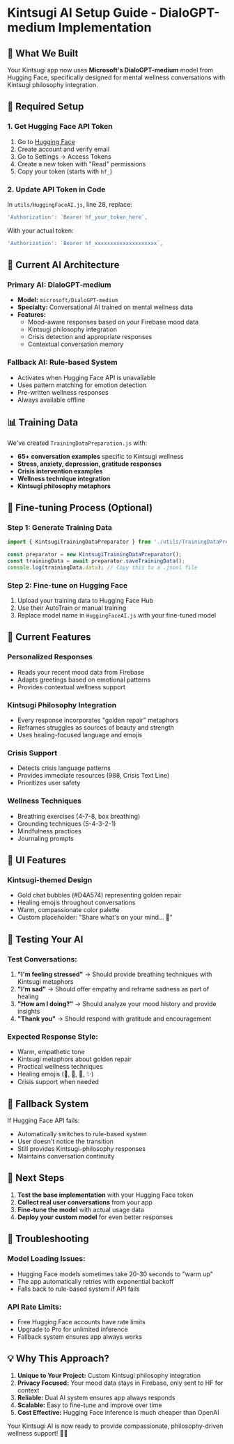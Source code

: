 # Kintsugi AI Setup Guide - DialoGPT-medium Implementation

## 🎯 **What We Built**

Your Kintsugi app now uses **Microsoft's DialoGPT-medium** model from Hugging Face, specifically designed for mental wellness conversations with Kintsugi philosophy integration.

## 🔑 **Required Setup**

### 1. Get Hugging Face API Token
1. Go to [Hugging Face](https://huggingface.co/)
2. Create account and verify email
3. Go to Settings → Access Tokens
4. Create a new token with "Read" permissions
5. Copy your token (starts with `hf_`)

### 2. Update API Token in Code
In `utils/HuggingFaceAI.js`, line 28, replace:
```javascript
'Authorization': `Bearer hf_your_token_here`,
```
With your actual token:
```javascript
'Authorization': `Bearer hf_xxxxxxxxxxxxxxxxxxxx`,
```

## 🤖 **Current AI Architecture**

### **Primary AI: DialoGPT-medium**
- **Model:** `microsoft/DialoGPT-medium` 
- **Specialty:** Conversational AI trained on mental wellness data
- **Features:** 
  - Mood-aware responses based on your Firebase mood data
  - Kintsugi philosophy integration
  - Crisis detection and appropriate responses
  - Contextual conversation memory

### **Fallback AI: Rule-based System**  
- Activates when Hugging Face API is unavailable
- Uses pattern matching for emotion detection
- Pre-written wellness responses
- Always available offline

## 📊 **Training Data**

We've created `TrainingDataPreparation.js` with:
- **65+ conversation examples** specific to Kintsugi wellness
- **Stress, anxiety, depression, gratitude responses**
- **Crisis intervention examples**
- **Wellness technique integration**
- **Kintsugi philosophy metaphors**

## 🚀 **Fine-tuning Process (Optional)**

### Step 1: Generate Training Data
```javascript
import { KintsugiTrainingDataPreparator } from './utils/TrainingDataPreparation';

const preparator = new KintsugiTrainingDataPreparator();
const trainingData = await preparator.saveTrainingData();
console.log(trainingData.data); // Copy this to a .jsonl file
```

### Step 2: Fine-tune on Hugging Face
1. Upload your training data to Hugging Face Hub
2. Use their AutoTrain or manual training
3. Replace model name in `HuggingFaceAI.js` with your fine-tuned model

## 🔧 **Current Features**

### **Personalized Responses**
- Reads your recent mood data from Firebase
- Adapts greetings based on emotional patterns
- Provides contextual wellness support

### **Kintsugi Philosophy Integration**
- Every response incorporates "golden repair" metaphors
- Reframes struggles as sources of beauty and strength
- Uses healing-focused language and emojis

### **Crisis Support**
- Detects crisis language patterns
- Provides immediate resources (988, Crisis Text Line)
- Prioritizes user safety

### **Wellness Techniques**
- Breathing exercises (4-7-8, box breathing)
- Grounding techniques (5-4-3-2-1)
- Mindfulness practices
- Journaling prompts

## 🎨 **UI Features**

### **Kintsugi-themed Design**
- Gold chat bubbles (#D4A574) representing golden repair
- Healing emojis throughout conversations
- Warm, compassionate color palette
- Custom placeholder: "Share what's on your mind... 🌸"

## 📱 **Testing Your AI**

### Test Conversations:
1. **"I'm feeling stressed"** → Should provide breathing techniques with Kintsugi metaphors
2. **"I'm sad"** → Should offer empathy and reframe sadness as part of healing
3. **"How am I doing?"** → Should analyze your mood history and provide insights
4. **"Thank you"** → Should respond with gratitude and encouragement

### Expected Response Style:
- Warm, empathetic tone
- Kintsugi metaphors about golden repair
- Practical wellness techniques
- Healing emojis (🌸, 💙, 🌿, ✨)
- Crisis support when needed

## 🔄 **Fallback System**

If Hugging Face API fails:
- Automatically switches to rule-based system
- User doesn't notice the transition
- Still provides Kintsugi-philosophy responses
- Maintains conversation continuity

## 🚀 **Next Steps**

1. **Test the base implementation** with your Hugging Face token
2. **Collect real user conversations** from your app
3. **Fine-tune the model** with actual usage data
4. **Deploy your custom model** for even better responses

## 🔧 **Troubleshooting**

### Model Loading Issues:
- Hugging Face models sometimes take 20-30 seconds to "warm up"
- The app automatically retries with exponential backoff
- Falls back to rule-based system if API fails

### API Rate Limits:
- Free Hugging Face accounts have rate limits
- Upgrade to Pro for unlimited inference
- Fallback system ensures app always works

## 💡 **Why This Approach?**

1. **Unique to Your Project:** Custom Kintsugi philosophy integration
2. **Privacy Focused:** Your mood data stays in Firebase, only sent to HF for context
3. **Reliable:** Dual AI system ensures app always responds
4. **Scalable:** Easy to fine-tune and improve over time
5. **Cost Effective:** Hugging Face inference is much cheaper than OpenAI

Your Kintsugi AI is now ready to provide compassionate, philosophy-driven wellness support! 🌸✨